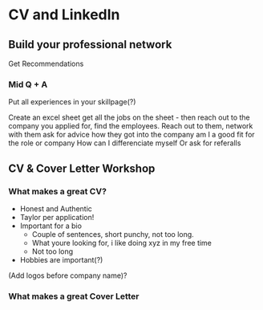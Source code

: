 # CV and LinkedIn

## Build your professional network

Get Recommendations

### Mid Q + A

Put all experiences in your skillpage(?)

Create an excel sheet get all the jobs
on the sheet - then reach out to the company
you applied for, find the employees. 
Reach out to them, network with them
ask for advice how they got into the company
am I a good fit for the role or company
How can I differenciate myself
Or ask for referalls

## CV & Cover Letter Workshop

### What makes a great CV?

- Honest and Authentic
- Taylor per application!
- Important for a bio 
  - Couple of sentences, short punchy, not too long.
  - What youre looking for, i like doing xyz in my free time
  - Not too long
- Hobbies are important(?)

(Add logos before company name)?

### What makes a great Cover Letter